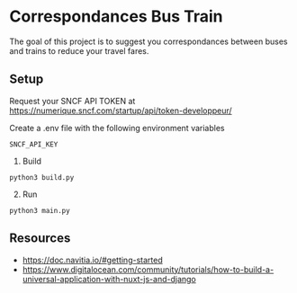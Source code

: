 # Correspondances Bus Train

The goal of this project is to suggest you correspondances between buses and trains to reduce your travel fares.

## Setup

Request your SNCF API TOKEN at <https://numerique.sncf.com/startup/api/token-developpeur/>

Create a .env file with the following environment variables

```{bash}
SNCF_API_KEY
```

1. Build

```{python}
python3 build.py
```

2. Run

```{python}
python3 main.py
```

## Resources

- <https://doc.navitia.io/#getting-started>
- <https://www.digitalocean.com/community/tutorials/how-to-build-a-universal-application-with-nuxt-js-and-django>
